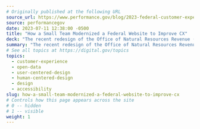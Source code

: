 ```yaml
---
# Originally published at the following URL
source_url: https://www.performance.gov/blog/2023-federal-customer-experience-interior/
source: performancegov
date: 2023-07-11 12:38:00 -0500
title: "How a Small Team Modernized a Federal Website to Improve CX"
deck: "The recent redesign of the Office of Natural Resources Revenue (ONRR) website stands as an example for agencies seeking to enhance their online platforms. ONRR’s Open Data, Design, and Development (ODDD) team played a pivotal role in this website transformation by embracing open data, user-centered design, accessibility, collaboration, and continuous improvement."
summary: "The recent redesign of the Office of Natural Resources Revenue (ONRR) website stands as an example for agencies seeking to enhance their online platforms. ONRR’s Open Data, Design, and Development (ODDD) team played a pivotal role in this website transformation by embracing open data, user-centered design, accessibility, collaboration, and continuous improvement."
# See all topics at https://digital.gov/topics
topics:
  - customer-experience
  - open-data
  - user-centered-design
  - human-centered-design
  - design
  - accessibility
slug: how-a-small-team-modernized-a-federal-website-to-improve-cx
# Controls how this page appears across the site
# 0 -- hidden
# 1 -- visible
weight: 1
---
```

